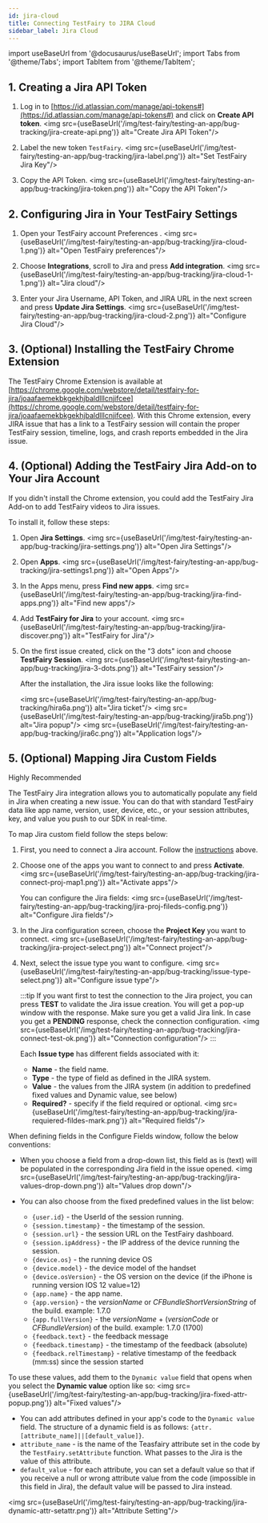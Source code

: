 ```yaml
---
id: jira-cloud
title: Connecting TestFairy to JIRA Cloud
sidebar_label: Jira Cloud
---
```


import useBaseUrl from '@docusaurus/useBaseUrl';
import Tabs from '@theme/Tabs';
import TabItem from '@theme/TabItem';

## 1. Creating a Jira API Token

1. Log in to [https://id.atlassian.com/manage/api-tokens#](https://id.atlassian.com/manage/api-tokens#) and click on **Create API token**.
   <img src={useBaseUrl('/img/test-fairy/testing-an-app/bug-tracking/jira-create-api.png')} alt="Create Jira API Token"/>

1. Label the new token `TestFairy`.
   <img src={useBaseUrl('/img/test-fairy/testing-an-app/bug-tracking/jira-label.png')} alt="Set TestFairy Jira Key"/>

1. Copy the API Token.
   <img src={useBaseUrl('/img/test-fairy/testing-an-app/bug-tracking/jira-token.png')} alt="Copy the API Token"/>

## 2. Configuring Jira in Your TestFairy Settings

1. Open your TestFairy account Preferences .
   <img src={useBaseUrl('/img/test-fairy/testing-an-app/bug-tracking/jira-cloud-1.png')} alt="Open TestFairy preferences"/>

2. Choose **Integrations**, scroll to Jira and press **Add integration**.
   <img src={useBaseUrl('/img/test-fairy/testing-an-app/bug-tracking/jira-cloud-1-1.png')} alt="Jira cloud"/>

3. Enter your Jira Username, API Token, and JIRA URL in the next screen and press **Update Jira Settings**.
   <img src={useBaseUrl('/img/test-fairy/testing-an-app/bug-tracking/jira-cloud-2.png')} alt="Configure Jira Cloud"/>

## 3. (Optional) Installing the TestFairy Chrome Extension

The TestFairy Chrome Extension is available at [https://chrome.google.com/webstore/detail/testfairy-for-jira/joaafaemekbkgekhjbaldlllcnjifcee](https://chrome.google.com/webstore/detail/testfairy-for-jira/joaafaemekbkgekhjbaldlllcnjifcee). With this Chrome extension, every JIRA issue that has a link to a TestFairy session will contain the proper TestFairy session, timeline, logs, and crash reports embedded in the Jira issue.

## 4. (Optional) Adding the TestFairy Jira Add-on to Your Jira Account

If you didn't install the Chrome extension, you could add the TestFairy Jira Add-on to add TestFairy videos to Jira issues.

To install it, follow these steps:

1. Open **Jira Settings**.
   <img src={useBaseUrl('/img/test-fairy/testing-an-app/bug-tracking/jira-settings.png')} alt="Open Jira Settings"/>

2. Open **Apps**.
   <img src={useBaseUrl('/img/test-fairy/testing-an-app/bug-tracking/jira-settings1.png')} alt="Open Apps"/>

3. In the Apps menu, press **Find new apps**.
   <img src={useBaseUrl('/img/test-fairy/testing-an-app/bug-tracking/jira-find-apps.png')} alt="Find new apps"/>

4. Add **TestFairy for Jira** to your account.
   <img src={useBaseUrl('/img/test-fairy/testing-an-app/bug-tracking/jira-discover.png')} alt="TestFairy for Jira"/>

5. On the first issue created, click on the "3 dots" icon and choose **TestFairy Session**.
   <img src={useBaseUrl('/img/test-fairy/testing-an-app/bug-tracking/jira-3-dots.png')} alt="TestFairy session"/>

   After the installation, the Jira issue looks like the following:

   <img src={useBaseUrl('/img/test-fairy/testing-an-app/bug-tracking/hira6a.png')} alt="Jira ticket"/>
   <img src={useBaseUrl('/img/test-fairy/testing-an-app/bug-tracking/jira5b.png')} alt="Jira popup"/>
   <img src={useBaseUrl('/img/test-fairy/testing-an-app/bug-tracking/jira6c.png')} alt="Application logs"/>

## 5. (Optional) Mapping Jira Custom Fields

<p><span className="sauceGreen">Highly Recommended</span></p>

The TestFairy Jira integration allows you to automatically populate any field in Jira when creating a new issue.
You can do that with standard TestFairy data like app name, version, user, device, etc., or your session attributes, key, and value you push to our SDK in real-time.<br/>

To map Jira custom field follow the steps below:

1. First, you need to connect a Jira account. Follow the [instructions](#1-creating-a-jira-api-token) above.

2. Choose one of the apps you want to connect to and press **Activate**.
   <img src={useBaseUrl('/img/test-fairy/testing-an-app/bug-tracking/jira-connect-proj-map1.png')} alt="Activate apps"/>

   You can configure the Jira fields:
   <img src={useBaseUrl('/img/test-fairy/testing-an-app/bug-tracking/jira-proj-fileds-config.png')} alt="Configure Jira fields"/>

3. In the Jira configuration screen, choose the **Project Key** you want to connect.
   <img src={useBaseUrl('/img/test-fairy/testing-an-app/bug-tracking/jira-project-select.png')} alt="Connect project"/>

4. Next, select the issue type you want to configure.
   <img src={useBaseUrl('/img/test-fairy/testing-an-app/bug-tracking/issue-type-select.png')} alt="Configure issue type"/>

   :::tip
   If you want first to test the connection to the Jira project, you can press **TEST** to validate the Jira issue creation. You will get a pop-up window with the response. Make sure you get a valid Jira link.
   In case you get a **PENDING** response, check the connection configuration.
   <img src={useBaseUrl('/img/test-fairy/testing-an-app/bug-tracking/jira-connect-test-ok.png')} alt="Connection configuration"/>
   :::

   Each **Issue type** has different fields associated with it:

   - **Name** - the field name.
   - **Type** - the type of field as defined in the JIRA system.
   - **Value** - the values from the JIRA system (in addition to predefined fixed values and Dynamic value, see below)
   - **Required?** - specify if the field required or optional.
     <img src={useBaseUrl('/img/test-fairy/testing-an-app/bug-tracking/jira-requiered-fildes-mark.png')} alt="Required fields"/>

When defining fields in the Configure Fields window, follow the below conventions:

- When you choose a field from a drop-down list, this field as is (text) will be populated in the corresponding Jira field in the issue opened.
  <img src={useBaseUrl('/img/test-fairy/testing-an-app/bug-tracking/jira-values-drop-down.png')} alt="Values drop down"/>

- You can also choose from the fixed predefined values in the list below:
  - `{user.id}` - the UserId of the session running.
  - `{session.timestamp}` - the timestamp of the session.
  - `{session.url}` - the session URL on the TestFairy dashboard.
  - `{session.ipAddress}` - the IP address of the device running the session.
  - `{device.os}` - the running device OS
  - `{device.model}` - the device model of the handset
  - `{device.osVersion}` - the OS version on the device (if the iPhone is running version IOS 12 value=12)
  - `{app.name}` - the app name.
  - `{app.version}` - the _versionName_ or _CFBundleShortVersionString_ of the build. example: 1.7.0
  - `{app.fullVersion}` - the _versionName_ + (_versionCode_ or _CFBundleVersion_) of the build. example: 1.7.0 (1700)
  - `{feedback.text}` - the feedback message
  - `{feedback.timestamp}` - the timestamp of the feedback (absolute)
  - `{feedback.relTimestamp}` - relative timestamp of the feedback (mm:ss) since the session started

To use these values, add them to the `Dynamic value` field that opens when you select the **Dynamic value** option like so:
<img src={useBaseUrl('/img/test-fairy/testing-an-app/bug-tracking/jira-fixed-attr-popup.png')} alt="Fixed values"/>

- You can add attributes defined in your app's code to the `Dynamic value` field. The structure of a dynamic field is as follows:
  `{attr.[attribute_name]||[default_value]}`.
- `attribute_name` - is the name of the Teasfairy attribute set in the code by the `TestFairy.setAttribute` function. What passes to the Jira is the value of this attribute.
- `default_value` - for each attribute, you can set a default value so that if you receive a null or wrong attribute value from the code (impossible in this field in Jira), the default value will be passed to Jira instead.

<img src={useBaseUrl('/img/test-fairy/testing-an-app/bug-tracking/jira-dynamic-attr-setattr.png')} alt="Attribute Setting"/>
